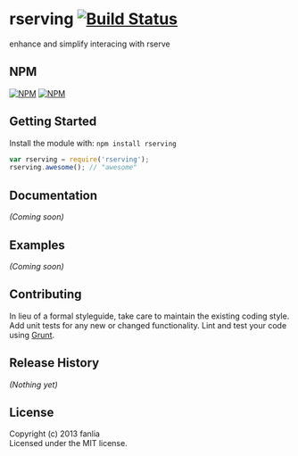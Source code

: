 # rserving [![Build Status](https://secure.travis-ci.org/ersmo/rserving.png?branch=master)](http://travis-ci.org/ersmo/rserving)

enhance and simplify interacing with rserve

## NPM
[![NPM](https://nodei.co/npm/rserving.png)](https://nodei.co/npm/rserving/)
[![NPM](https://nodei.co/npm-dl/rserving.png?months=1)](https://nodei.co/npm/rserving/)

## Getting Started
Install the module with: `npm install rserving`

```javascript
var rserving = require('rserving');
rserving.awesome(); // "awesome"
```

## Documentation
_(Coming soon)_

## Examples
_(Coming soon)_

## Contributing
In lieu of a formal styleguide, take care to maintain the existing coding style. Add unit tests for any new or changed functionality. Lint and test your code using [Grunt](http://gruntjs.com/).

## Release History
_(Nothing yet)_

## License
Copyright (c) 2013 fanlia  
Licensed under the MIT license.
